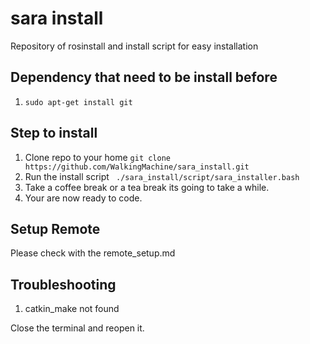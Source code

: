# sara install
Repository of rosinstall and install script for easy installation

## Dependency that need to be install before
1.  ``` sudo apt-get install git ```

## Step to install
1. Clone repo to your home ``` git clone https://github.com/WalkingMachine/sara_install.git ```
2. Run the install script ``` ./sara_install/script/sara_installer.bash```
3. Take a coffee break or a tea break its going to take a while.
4. Your are now ready to code.

## Setup Remote

Please check with the remote_setup.md

## Troubleshooting

1. catkin_make not found

Close the terminal and reopen it.
